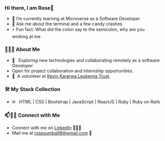 ### Hi there, I am Rose👋


- 🌱 I’m currently learning at Microverse as a Software Developer
- 💬 Ask me about the terminal and a few candy crashes
- ⚡ Fun fact: What did the colon say to the semicolon, why are you winking at me

<h3> 👨🏻‍💻 About Me </h3>

- 🤔 &nbsp; Exploring new technologies and collaborating remotely as a software Developer
- Open for project collaboration and internship opportunities. 
- 👯&nbsp; A volunteer at [Kevin Kararwa Leukemia Trust](https://www.kkltrust.org/).

<h3>🛠 My Stack Collection</h3>

- 🌐 &nbsp; HTML | CSS | Bootstrap | JavaScript | ReactJS | Ruby | Ruby on Rails

### 📫🤝🏻 Connect with Me

 - Connect with me on [LinkedIn](https://www.linkedin.com/in/rose-sumba-9b36401b5/) 👨🏻‍💻
 - Mail me at rosesumba98@gmail.com 💌

